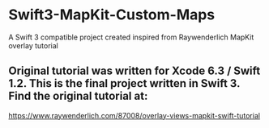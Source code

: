 # Swift3-MapKit-Custom-Maps
A Swift 3 compatible project created inspired from Raywenderlich MapKit overlay tutorial

## Original tutorial was written for Xcode 6.3 / Swift 1.2. This is the final project written in Swift 3. Find the original tutorial at:
https://www.raywenderlich.com/87008/overlay-views-mapkit-swift-tutorial
